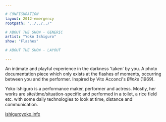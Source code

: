 ```yaml
---

# CONFIGURATION
layout: 2012-emergency
rootpath: "../../../"

# ABOUT THE SHOW - GENERIC
artist: "Yoko Ishiguro"
show: "Flashes"

# ABOUT THE SHOW - LAYOUT

---
```


An intimate and playful experience in the darkness 'taken' by you. A photo documentation piece which only exists at the flashes of moments, occurring between you and the performer. Inspired by Vito Acconci's *Blinks* (1969).    

Yoko Ishiguro is a performance maker, performer and actress. Mostly, her works are site/time/situation-specific and performed in a toilet, a rice field etc. with some daily technologies to look at time, distance and communication.
    
[ishiguroyoko.info](http://ishiguroyoko.info/iroiro/)  